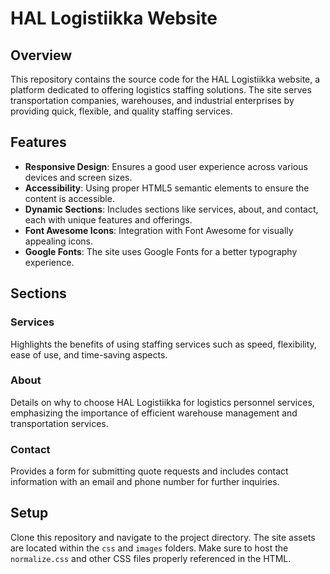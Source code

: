 # HAL Logistiikka Website

## Overview
This repository contains the source code for the HAL Logistiikka website, a platform dedicated to offering logistics staffing solutions. The site serves transportation companies, warehouses, and industrial enterprises by providing quick, flexible, and quality staffing services.

## Features

- **Responsive Design**: Ensures a good user experience across various devices and screen sizes.
- **Accessibility**: Using proper HTML5 semantic elements to ensure the content is accessible.
- **Dynamic Sections**: Includes sections like services, about, and contact, each with unique features and offerings.
- **Font Awesome Icons**: Integration with Font Awesome for visually appealing icons.
- **Google Fonts**: The site uses Google Fonts for a better typography experience.

## Sections

### Services
Highlights the benefits of using staffing services such as speed, flexibility, ease of use, and time-saving aspects.

### About
Details on why to choose HAL Logistiikka for logistics personnel services, emphasizing the importance of efficient warehouse management and transportation services.

### Contact
Provides a form for submitting quote requests and includes contact information with an email and phone number for further inquiries.

## Setup

Clone this repository and navigate to the project directory. The site assets are located within the `css` and `images` folders. Make sure to host the `normalize.css` and other CSS files properly referenced in the HTML.
